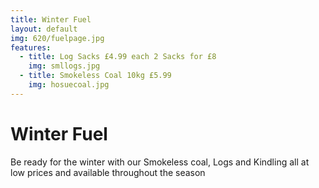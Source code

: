 ```yaml
---
title: Winter Fuel
layout: default
img: 620/fuelpage.jpg
features:
  - title: Log Sacks £4.99 each 2 Sacks for £8   
    img: smllogs.jpg
  - title: Smokeless Coal 10kg £5.99  
    img: hosuecoal.jpg
---
```




# Winter Fuel

Be ready for the winter with our Smokeless coal, Logs and Kindling all at low prices and available throughout the season